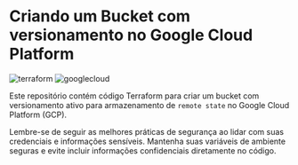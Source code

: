 # Criando um Bucket com versionamento no Google Cloud Platform

![terraform](https://img.shields.io/badge/-terraform-white?style=for-the-badge&logo=terraform&color=7B42BC&logoColor=white)
![googlecloud](https://img.shields.io/badge/-Google_Cloud_Platform-white?style=for-the-badge&logo=googlecloud&color=0078D7&logoColor=white)

Este repositório contém código Terraform para criar um bucket com versionamento ativo para armazenamento de `remote state` no Google Cloud Platform (GCP).

Lembre-se de seguir as melhores práticas de segurança ao lidar com suas credenciais e informações sensíveis. Mantenha suas variáveis de ambiente seguras e evite incluir informações confidenciais diretamente no código.
